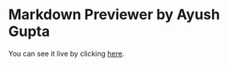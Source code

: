 # Markdown Previewer by Ayush Gupta

You can see it live by clicking [here](https://ayushzz.github.io/Markdown-Previewer-by-Ayush-Gupta/).
